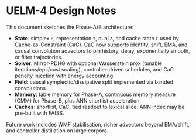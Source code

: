 # UELM-4 Design Notes

This document sketches the Phase-A/B architecture:

- **State**: simplex `P`, representation `Y`, dual `Λ`, and cache state `C` used by Cache-as-Constraint (CaC). CaC now supports identity, shift, EMA, and causal convolution advectors to pin history, delay, exponentially smooth, or filter trajectories.
- **Solver**: Mirror-PDHG with optional Wasserstein prox (tunable iterations/eps/cost scaling), controller-driven schedules, and CaC penalty injection with energy accounting.
- **Field**: causal symplectic/dissipative split implemented via banded convolutions.
- **Memory**: table memory for Phase-A, continuous memory measure (CMM) for Phase-B, plus ANN shortlist acceleration.
- **Caches**: shortlist, CaC, tied readout to lexical slice; ANN index may be pre-built with FAISS.

Future work includes WMF stabilisation, richer advectors beyond EMA/shift, and controller distillation on large corpora.
